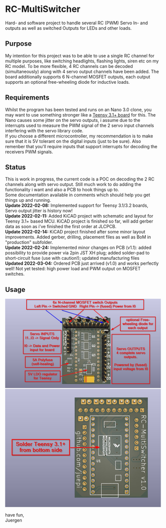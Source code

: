 # RC-MultiSwitcher
Hard- and software project to handle several RC (PWM) Servo In- and outputs as well as switched Outputs for LEDs and other loads.

## Purpose
My intention for this project was to be able to use a single RC channel for multiple purposes, like switching headlights, flashing lights, siren etc on my RC model. To be more flexible, 4 RC channels can be decoded (simultaneously) along with 4 servo output channels have been added. The board additionally supports 6 N-channel MOSFET outputs, each output supports an optional free-wheeling diode for inductive loads.

## Requirements
Whilst the program has been tested and runs on an Nano 3.0 clone, you may want to use something stronger like a [Teensy 3.1+ board](https://www.pjrc.com/teensy/teensy31.html) for this. The Nano causes some jitter on the servo outputs, i assume due to the interrupts used to measure the PWM signal of the 2 servo input channels interfering with the servo library code.  
If you choose a different microcontroller, my recommendation is to make sure that it is 5V tolerant on the digital inputs (just to be sure). Also remenber that you'll require inputs that support interrupts for decoding the receivers PWM signals.

## Status
This is work in progress, the current code is a POC on decoding the 2 RC channels along with servo output. Still much work to do adding the functionality i want and also a PCB to hook things up to.  
Some documentation available in comments which should help you get things up and running.  
**Update 2022-02-08:** Implemented support for Teensy 3.1/3.2 boards, Servo output jitter is history now!  
**Update 2022-02-11:** Added KiCAD project with schematic and layout for Teensy 3.1+ based MCU. KiCAD project is finished so far, will add gerber data as soon as i've finished the first order at JLCPCB.  
**Update 2022-02-14:** KiCAD project finished after some minor layout improvements. Added gerber, drilling, placement files as well as BoM in "production" subfolder.  
**Update 2022-02-24:** Implemented minor changes on PCB (v1.1): added possibility to provide power via 2pin JST XH plug; added solder-pad to short-circuit fuse (use with caution!); updated manufacturing files  
**Updated 2022-03-04:** Ordered PCB just arrived (v1.0) and works perfectly well! Not yet tested: high power load and PWM output on MOSFET switches.  

## Usage
![Bottom side of the PCB](https://github.com/juepi/RC-MultiSwitcher/blob/main/images/RC-MultiSwitcher_v1.0_top.jpg?raw=true)
![Servo Connector](https://github.com/juepi/RC-MultiSwitcher/blob/main/images/RC-MultiSwitcher_v1.0_bottom.jpg?raw=true)
  
  
have fun,  
Juergen